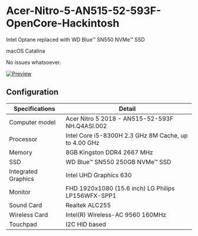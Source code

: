 # Acer-Nitro-5-AN515-52-593F-OpenCore-Hackintosh

Intel Optane replaced with WD Blue™ SN550 NVMe™ SSD

macOS Catalina

No issues whatsoever.

[![Preview](hack.png)](https://github.com/nerdynikhil/Acer-Nitro-5-AN515-52-593F-OpenCore-Hackintosh/blob/main/Screenshot%202021-02-05%20at%204.45.17%20AM.png)

## Configuration

| Specifications | Detail                                                  |
| ------------------- | ------------------------------------------- |
| Computer model      | Acer Nitro 5 2018 - AN515-52-593F NH.Q4ASI.002  |
| Processor           | Intel Core i5-8300H 2.3 GHz 8M Cache, up to 4.00 GHz|
| Memory              | 8GB Kingston DDR4 2667 MHz |
| SSD           | WD Blue™ SN550 250GB NVMe™ SSD          |
| Integrated Graphics | Intel UHD Graphics 630                     |
| Monitor             | FHD 1920x1080 (15.6 inch) LG Philips LP156WFX-SPP1    |
| Sound Card          | Realtek ALC255                             |
| Wireless Card       | Intel(R) Wireless-AC 9560 160MHz    |
| Touchpad            | I2C HID based                              |
